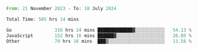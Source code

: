 <!--START_SECTION:waka-->

```rust
From: 21 November 2023 - To: 18 July 2024

Total Time: 505 hrs 14 mins

Go                316 hrs 24 mins █████████████▓░░░░░░░░░░░   54.13 %
JavaScript        152 hrs 16 mins ██████▓░░░░░░░░░░░░░░░░░░   26.05 %
Other             79 hrs 16 mins  ███▒░░░░░░░░░░░░░░░░░░░░░   13.56 %
```

<!--END_SECTION:waka-->
